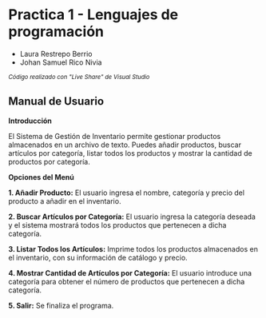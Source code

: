 # Practica 1 - Lenguajes de programación

- Laura Restrepo Berrio
- Johan Samuel Rico Nivia

_<sub>Código realizado con "Live Share" de Visual Studio</sub>_


## Manual de Usuario

**Introducción** 

El Sistema de Gestión de Inventario permite gestionar productos almacenados en un archivo de texto. Puedes añadir productos, buscar artículos por categoría, listar todos los productos y mostrar la cantidad de productos por categoría.

**Opciones del Menú**

**1. Añadir Producto:**
El usuario ingresa el nombre, categoría y precio del producto a añadir en el inventario.

**2. Buscar Artículos por Categoría:**
El usuario ingresa la categoría deseada y el sistema mostrará todos los productos que pertenecen a dicha categoría.

**3. Listar Todos los Artículos:**
Imprime todos los productos almacenados en el inventario, con su información de catálogo y precio.

**4. Mostrar Cantidad de Artículos por Categoría:**
El usuario introduce una categoría para obtener el número de productos que pertenecen a dicha categoría.

**5. Salir:**
Se finaliza el programa.
